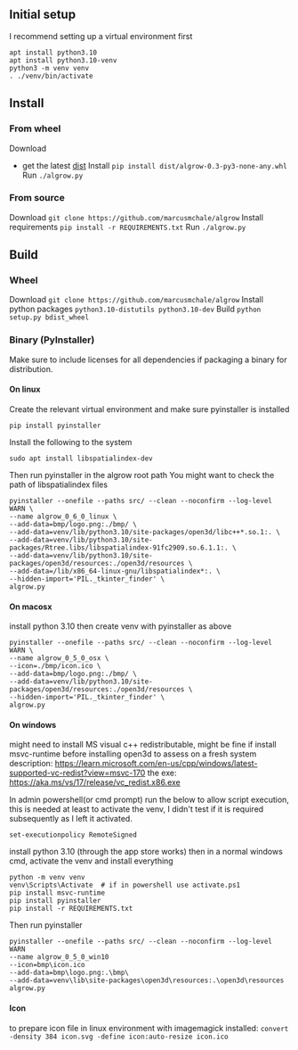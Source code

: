 ## Initial setup
I recommend setting up a virtual environment first
```
apt install python3.10
apt install python3.10-venv
python3 -m venv venv
. ./venv/bin/activate
```

## Install
### From wheel
Download 
  - get the latest [dist](https://github.com/marcusmchale/algrow/dist)
Install
```pip install dist/algrow-0.3-py3-none-any.whl```
Run
```./algrow.py```
### From source
Download
```git clone https://github.com/marcusmchale/algrow```
Install requirements
```pip install -r REQUIREMENTS.txt```
Run
```./algrow.py```

## Build
### Wheel
Download
```git clone https://github.com/marcusmchale/algrow```
Install python packages
```python3.10-distutils python3.10-dev```
Build
```python setup.py bdist_wheel```

### Binary (PyInstaller)
Make sure to include licenses for all dependencies if packaging a binary for distribution.
#### On linux
Create the relevant virtual environment and make sure pyinstaller is installed
```
pip install pyinstaller
```
Install the following to the system
```
sudo apt install libspatialindex-dev
```
Then run pyinstaller in the algrow root path
You might want to check the path of libspatialindex files
```
pyinstaller --onefile --paths src/ --clean --noconfirm --log-level WARN \
--name algrow_0_6_0_linux \
--add-data=bmp/logo.png:./bmp/ \
--add-data=venv/lib/python3.10/site-packages/open3d/libc++*.so.1:. \
--add-data=venv/lib/python3.10/site-packages/Rtree.libs/libspatialindex-91fc2909.so.6.1.1:. \
--add-data=venv/lib/python3.10/site-packages/open3d/resources:./open3d/resources \
--add-data=/lib/x86_64-linux-gnu/libspatialindex*:. \
--hidden-import='PIL._tkinter_finder' \
algrow.py
```
#### On macosx
install python 3.10 then create venv with pyinstaller as above
```
pyinstaller --onefile --paths src/ --clean --noconfirm --log-level WARN \
--name algrow_0_5_0_osx \
--icon=./bmp/icon.ico \
--add-data=bmp/logo.png:./bmp/ \
--add-data=venv/lib/python3.10/site-packages/open3d/resources:./open3d/resources \
--hidden-import='PIL._tkinter_finder' \
algrow.py
``` 
#### On windows
might need to install MS visual c++ redistributable, might be fine if install msvc-runtime before installing open3d
to assess on a fresh system
description:
https://learn.microsoft.com/en-us/cpp/windows/latest-supported-vc-redist?view=msvc-170
the exe: 
https://aka.ms/vs/17/release/vc_redist.x86.exe

In admin powershell(or cmd prompt) run the below to allow script execution,
this is needed at least to activate the venv, 
I didn't test if it is required subsequently as I left it activated.

```set-executionpolicy RemoteSigned```

install python 3.10 (through the app store works)
then in a normal windows cmd, activate the venv and install everything

```
python -m venv venv
venv\Scripts\Activate  # if in powershell use activate.ps1
pip install msvc-runtime 
pip install pyinstaller
pip install -r REQUIREMENTS.txt

```
Then run pyinstaller
```
pyinstaller --onefile --paths src/ --clean --noconfirm --log-level WARN 
--name algrow_0_5_0_win10 
--icon=bmp\icon.ico 
--add-data=bmp\logo.png:.\bmp\ 
--add-data=venv\lib\site-packages\open3d\resources:.\open3d\resources
algrow.py
```


#### Icon
to prepare icon file in linux environment with imagemagick installed:
```convert -density 384 icon.svg -define icon:auto-resize icon.ico```
